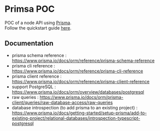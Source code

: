 # Primsa POC

POC of a node API using [Prisma](https://www.prisma.io).  
Follow the quickstart guide [here](https://www.prisma.io/docs/getting-started/quickstart).

## Documentation

- prisma schema reference : https://www.prisma.io/docs/orm/reference/prisma-schema-reference
- prisma cli reference : https://www.prisma.io/docs/orm/reference/prisma-cli-reference
- prisma client reference : https://www.prisma.io/docs/orm/reference/prisma-client-reference
- support PostgreSQL : https://www.prisma.io/docs/orm/overview/databases/postgresql
- raw queries : https://www.prisma.io/docs/orm/prisma-client/queries/raw-database-access/raw-queries
- database introspection (to add prisma to an existing project) : https://www.prisma.io/docs/getting-started/setup-prisma/add-to-existing-project/relational-databases/introspection-typescript-postgresql
